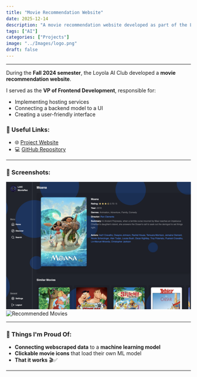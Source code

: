 ```yaml
---
title: "Movie Recommendation Website"
date: 2025-12-14
description: "A movie recommendation website developed as part of the Loyola AI Club's Fall 2024 project."
tags: ["AI"]
categories: ["Projects"]
image: "../Images/logo.png"
draft: false
---
```


<hr>

During the **Fall 2024 semester**, the Loyola AI Club developed a **movie recommendation website**.  

I served as the **VP of Frontend Development**, responsible for:
- Implementing hosting services
- Connecting a backend model to a UI
- Creating a user-friendly interface

### 🔗 Useful Links:
- 🌐 [Project Website](https://movierec-f24-e040c420e2f6.herokuapp.com)  
- 💻 [GitHub Repository](https://github.com/loyolaAI/MovieRec-F24)  

---

### 📸 Screenshots:
![Movie Screen](/images/movierec/MovieScreen.png)  
![Recommended Movies](/images/movierec/Recommended.png)  

---

### 🎉 Things I'm Proud Of:
- **Connecting webscraped data** to a **machine learning model**
- **Clickable movie icons** that load their own ML model
- **That it works** 🎬✅

---

